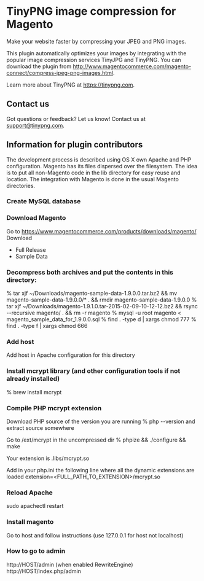 # TinyPNG image compression for Magento
Make your website faster by compressing your JPEG and PNG images.

This plugin automatically optimizes your images by integrating with the popular image compression services TinyJPG and TinyPNG.
You can download the plugin from http://www.magentocommerce.com/magento-connect/compress-jpeg-png-images.html.

Learn more about TinyPNG at https://tinypng.com.

## Contact us
Got questions or feedback? Let us know! Contact us at support@tinypng.com.

## Information for plugin contributors

The development process is described using OS X own Apache and PHP configuration.
Magento has its files dispersed over the filesystem. The idea is to put all
non-Magento code in the lib directory for easy reuse and location.
The integration with Magento is done in the usual Magento directories.

### Create MySQL database

### Download Magento

Go to https://www.magentocommerce.com/products/downloads/magento/
Download
 - Full Release
 - Sample Data

### Decompress both archives and put the contents in this directory:
 % tar xjf ~/Downloads/magento-sample-data-1.9.0.0.tar.bz2 && mv magento-sample-data-1.9.0.0/* . && rmdir magento-sample-data-1.9.0.0
 % tar xjf ~/Downloads/magento-1.9.1.0.tar-2015-02-09-10-12-12.bz2 && rsync --recursive magento/ . && rm -r magento
 % mysql -u root magento < magento_sample_data_for_1.9.0.0.sql
 % find . -type d | xargs chmod 777
 % find . -type f | xargs chmod 666

### Add host
Add host in Apache configuration for this directory

### Install mcrypt library (and other configuration tools if not already installed)
 % brew install mcrypt

### Compile PHP mcrypt extension

Download PHP source of the version you are running
 % php --version
and extract source somewhere

Go to /ext/mcrypt in the uncompressed dir
 % phpize && ./configure && make

Your extension is .libs/mcrypt.so

Add in your php.ini the following line where all the dynamic extensions are loaded
extension=<FULL_PATH_TO_EXTENSION>/mcrypt.so

### Reload Apache
sudo apachectl restart

### Install magento
Go to host and follow instructions (use 127.0.0.1 for host not localhost)

### How to go to admin
http://HOST/admin (when enabled RewriteEngine)
http://HOST/index.php/admin